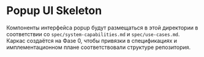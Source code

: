 # Popup UI Skeleton

Компоненты интерфейса popup будут размещаться в этой директории в соответствии со
`spec/system-capabilities.md` и `spec/use-cases.md`. Каркас создаётся на Фазе 0,
чтобы привязки в спецификациях и имплементационном плане соответствовали структуре
репозитория.
